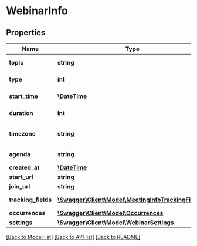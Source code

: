 # WebinarInfo

## Properties
Name | Type | Description | Notes
------------ | ------------- | ------------- | -------------
**topic** | **string** | Webinar topic | [optional] 
**type** | **int** | Webinar Type | [optional] 
**start_time** | [**\DateTime**](\DateTime.md) | Webinar start time | [optional] 
**duration** | **int** | Webinar duration | [optional] 
**timezone** | **string** | Timezone to format start_time | [optional] 
**agenda** | **string** | Webinar agenda | [optional] 
**created_at** | [**\DateTime**](\DateTime.md) | Create time | [optional] 
**start_url** | **string** | Start url | [optional] 
**join_url** | **string** | Join url | [optional] 
**tracking_fields** | [**\Swagger\Client\Model\MeetingInfoTrackingFields[]**](MeetingInfoTrackingFields.md) | Tracking fields | [optional] 
**occurrences** | [**\Swagger\Client\Model\Occurrences**](Occurrences.md) |  | [optional] 
**settings** | [**\Swagger\Client\Model\WebinarSettings**](WebinarSettings.md) |  | [optional] 

[[Back to Model list]](../README.md#documentation-for-models) [[Back to API list]](../README.md#documentation-for-api-endpoints) [[Back to README]](../README.md)


